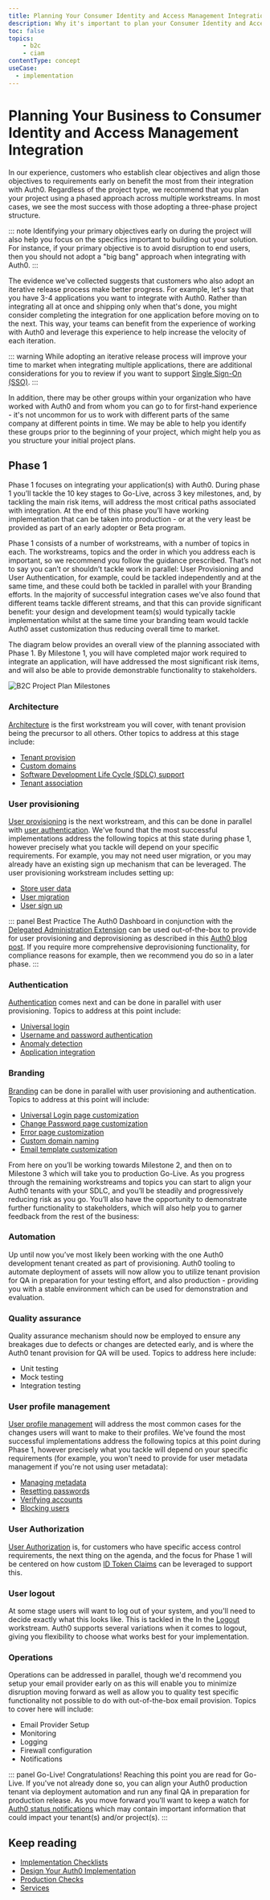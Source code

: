 ```yaml
---
title: Planning Your Consumer Identity and Access Management Integration
description: Why it's important to plan your Consumer Identity and Access Management Implementation prior to beginning the integration
toc: false
topics:
    - b2c
    - ciam
contentType: concept
useCase:
  - implementation
---
```

# Planning Your Business to Consumer Identity and Access Management Integration

In our experience, customers who establish clear objectives and align those objectives to requirements early on benefit the most from their integration with Auth0. Regardless of the project type, we recommend that you plan your project using a phased approach across multiple workstreams. In most cases, we see the most success with those adopting a three-phase project structure.

::: note
Identifying your primary objectives early on during the project will also help you focus on the specifics important to building out your solution. For instance, if your primary objective is to avoid disruption to end users, then you should not adopt a "big bang" approach when integrating with Auth0.
:::

The evidence we've collected suggests that customers who also adopt an iterative release process make better progress. For example, let's say that you have 3-4 applications you want to integrate with Auth0. Rather than integrating all at once and shipping only when that's done, you might consider completing the integration for one application before moving on to the next. This way, your teams can benefit from the experience of working with Auth0 and leverage this experience to help increase the velocity of each iteration.

::: warning
While adopting an iterative release process will improve your time to market when integrating multiple applications, there are additional considerations for you to review if you want to support [Single Sign-On (SSO)](/sso/current).
:::

In addition, there may be other groups within your organization who have worked with Auth0 and from whom you can go to for first-hand experience - it's not uncommon for us to work with different parts of the same company at different points in time. We may be able to help you identify these groups prior to the beginning of your project, which might help you as you structure your initial project plans.

## Phase 1

Phase 1 focuses on integrating your application(s) with Auth0. During phase 1 you’ll tackle the 10 key stages to Go-Live, across 3 key milestones, and, by tackling the main risk items, will address the most critical paths associated with integration. At the end of this phase you’ll have working implementation that can be taken into production - or at the very least be provided as part of an early adopter or Beta program. 

Phase 1 consists of a number of workstreams, with a number of topics in each. The workstreams, topics and the order in which you address each is important, so we recommend you follow the guidance prescribed. That’s not to say you can’t or shouldn’t tackle work in parallel: User Provisioning and User Authentication, for example, could be tackled independently and at the same time, and these could both be tackled in parallel with your Branding efforts. In the majority of successful integration cases we’ve also found that different teams tackle different streams, and that this can provide significant benefit: your design and development team(s) would typically tackle implementation whilst at the same time your branding team would tackle Auth0 asset customization thus reducing overall time to market.

The diagram below provides an overall view of the planning associated with Phase 1. By Milestone 1, you will have completed major work required to integrate an application, will have addressed the most significant risk items, and will also be able to provide demonstrable functionality to stakeholders. 

<img src="/media/articles/architecture-scenarios/b2c-project-plan-milestones.png" alt="B2C Project Plan Milestones" data-zoomable>

### Architecture

[Architecture](/architecture-scenarios/implementation/b2c/architecture) is the first workstream you will cover, with tenant provision being the precursor to all others. Other topics to address at this stage include: 

* [Tenant provision](/architecture-scenarios/implementation/b2c/architecture#tenant-provision)
* [Custom domains](/architecture-scenarios/implementation/b2c/architecture#custom-domains)
* [Software Development Life Cycle (SDLC) support](/architecture-scenarios/implementation/b2c/architecture#sdlc-support)
* [Tenant association](/architecture-scenarios/implementation/b2c/architecture#tenant-association)
    
### User provisioning

[User provisioning](/architecture-scenarios/implementation/b2c/user-provisioning) is the next workstream, and this can be done in parallel with [user authentication](#user-authentication). We've found that the most successful implementations address the following topics at this state during phase 1, however precisely what you tackle will depend on your specific requirements. For example, you may not need user migration, or you may already have an existing sign up mechanism that can be leveraged. The user provisioning workstream includes setting up:

* [Store user data](/architecture-scenarios/implementation/b2c/user-provisioning#store-user-data)
* [User migration](/architecture-scenarios/implementation/b2c/user-provisioning#user-migration)
* [User sign up](/architecture-scenarios/implementation/b2c/user-provisioning#user-signup)

::: panel Best Practice
The Auth0 Dashboard in conjunction with the [Delegated Administration Extension](/extensions/delegated-admin/v3) can be used out-of-the-box to provide for user provisioning and deprovisioning as described in this [Auth0 blog post](https://auth0.com/blog/delegated-admin-v2/). If you require more comprehensive deprovisioning functionality, for compliance reasons for example, then we recommend you do so in a later phase.
::: 

### Authentication

[Authentication](/architecture-scenarios/implementation/b2c/authentication) comes next and can be done in parallel with user provisioning. Topics to address at this point include:

* [Universal login](/architecture-scenarios/implementation/b2c/authentication#universal-login)
* [Username and password authentication](/architecture-scenarios/implementation/b2c/authentication#username-and-password-authentication)
* [Anomaly detection](/architecture-scenarios/implementation/b2c/authentication#anomaly-detection)
* [Application integration](/architecture-scenarios/implementation/b2c/authentication#application-integration)

### Branding

[Branding](/architecture-scenarios/implementation/b2c/branding) can be done in parallel with user provisioning and authentication. Topics to address at this point will include:

* [Universal Login page customization](/architecture-scenarios/implementation/b2c/branding#universal-login-and-login-pages)
* [Change Password page customization](/architecture-scenarios/implementation/b2c/branding#change-password-page-customization)
* [Error page customization](/architecture-scenarios/implementation/b2c/branding#error-page-customization)
* [Custom domain naming](/architecture-scenarios/implementation/b2c/branding#custom-domain-naming)
* [Email template customization](/architecture-scenarios/implementation/b2c/branding#email-template-customization)

From here on you’ll be working towards Milestone 2, and then on to Milestone 3 which will take you to production Go-Live. As you progress through the remaining workstreams and topics you can start to align your Auth0 tenants with your SDLC, and you’ll be steadily and progressively reducing risk as you go. You’ll also have the opportunity to demonstrate further functionality to stakeholders, which will also help you to garner feedback from the rest of the business:

### Automation

Up until now you’ve most likely been working with the one Auth0 development tenant created as part of provisioning. Auth0 tooling to automate deployment of assets will now allow you to utilize tenant provision for QA  in preparation for your testing effort, and also production - providing you with a stable environment which can be used for demonstration and evaluation. 

### Quality assurance

Quality assurance mechanism should now be employed to ensure any breakages due to defects or changes are detected early, and is where the Auth0 tenant provision for QA will be used. Topics to address here include:

* Unit testing
* Mock testing
* Integration testing

### User profile management

[User profile management](/architecture-scenarios/implementation/b2c/user-profile-mgmt) will address the most common cases for the changes users will want to make to their profiles. We've found the most successful implementations address the following topics at this point during Phase 1, however precisely what you tackle will depend on your specific requirements (for example, you won't need to provide for user metadata management if you're not using user metadata):

* [Managing metadata](/architecture-scenarios/implementation/b2c/user-profile-mgmt#metadata)
* [Resetting passwords](/architecture-scenarios/implementation/b2c/user-profile-mgmt#password-reset)
* [Verifying accounts](/architecture-scenarios/implementation/b2c/user-profile-mgmt#account-verification)
* [Blocking users](/architecture-scenarios/implementation/b2c/user-profile-mgmt#blocking-users)

### User Authorization

[User Authorization](/architecture-scenarios/implementation/b2c/user-authorization) is, for customers who have specific access control requirements, the next thing on the agenda, and the focus for Phase 1 will be centered on how custom [ID Token Claims](/architecture-scenarios/implementation/b2c/user-authorization#id-token-claims) can be leveraged to support this.

### User logout

At some stage users will want to log out of your system, and you'll need to decide exactly what this looks like. This is tackled in the In the [Logout](/architecture-scenarios/implementation/b2c/logout) workstream. Auth0 supports several variations when it comes to logout, giving you flexibility to choose what works best for your implementation.

### Operations

Operations can be addressed in parallel, though we'd recommend you setup your email provider early on as this will enable you to minimize disruption moving forward as well as allow you to quality test specific functionality not possible to do with out-of-the-box email provision. Topics to cover here will include:

* Email Provider Setup
* Monitoring
* Logging
* Firewall configuration
* Notifications

::: panel Go-Live!
Congratulations! Reaching this point you are read for Go-Live. If you've not already done so, you can align your Auth0 production tenant via deployment automation and run any final QA in preparation for production release. As you move forward you'll want to keep a watch for [Auth0 status notifications](/monitoring/guides/check-status) which may contain important information that could impact your tenant(s) and/or project(s).
:::

## Keep reading

* [Implementation Checklists](/architecture-scenarios/checklists)
* [Design Your Auth0 Implementation](/design)
* [Production Checks](/pre-deployment)
* [Services](/services)